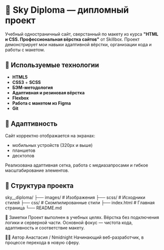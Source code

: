 # 🌌 Sky Diploma — дипломный проект

Учебный одностраничный сайт, сверстанный по макету из курса **"HTML и CSS. Профессиональная вёрстка сайтов"** от Skillbox. Проект демонстрирует мои навыки адаптивной вёрстки, организации кода и работы с макетом.

## 🔧 Используемые технологии

- **HTML5**
- **CSS3** + **SCSS**
- **БЭМ-методология**
- **Адаптивная и резиновая вёрстка**
- **Flexbox**
- **Работа с макетом из Figma**
- **Git**

## 📱 Адаптивность

Сайт корректно отображается на экранах:
- мобильных устройств (320px и выше)
- планшетов
- десктопов

Реализована адаптивная сетка, работа с медиазапросами и гибкое масштабирование элементов.

## 📁 Структура проекта
sky__diploma/
├── images/ # Изображения
├── scss/ # Исходники стилей
├── css/ # Скомпилированные стили
├── index.html # Главная страница
└── README.md

📌 Заметки
Проект выполнен в учебных целях. Вёрстка без подключения логики и серверной части. Основной фокус — чистота кода, адаптивность и соответствие макету.

🙋‍♀️ Автор
Анастасия / Nmidnight
Начинающий веб-разработчик, в процессе перехода в новую сферу.
